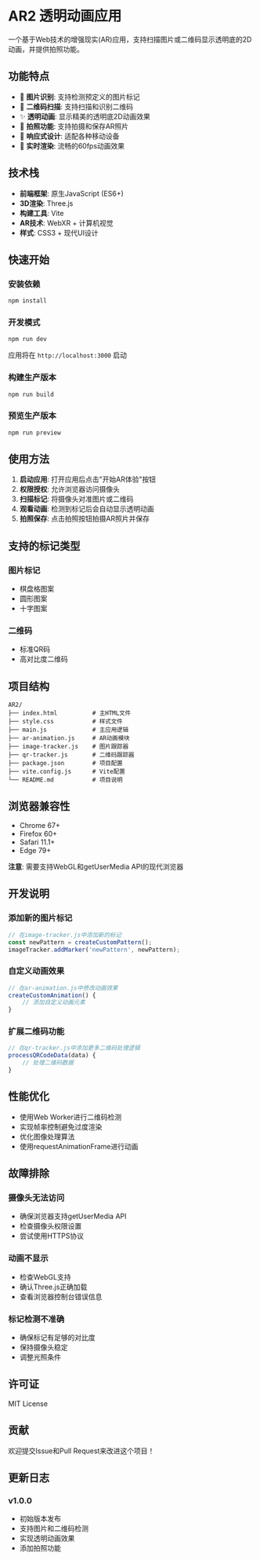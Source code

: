 # AR2 透明动画应用

一个基于Web技术的增强现实(AR)应用，支持扫描图片或二维码显示透明底的2D动画，并提供拍照功能。

## 功能特点

- 🎯 **图片识别**: 支持检测预定义的图片标记
- 📱 **二维码扫描**: 支持扫描和识别二维码
- ✨ **透明动画**: 显示精美的透明底2D动画效果
- 📸 **拍照功能**: 支持拍摄和保存AR照片
- 📱 **响应式设计**: 适配各种移动设备
- 🚀 **实时渲染**: 流畅的60fps动画效果

## 技术栈

- **前端框架**: 原生JavaScript (ES6+)
- **3D渲染**: Three.js
- **构建工具**: Vite
- **AR技术**: WebXR + 计算机视觉
- **样式**: CSS3 + 现代UI设计

## 快速开始

### 安装依赖

```bash
npm install
```

### 开发模式

```bash
npm run dev
```

应用将在 `http://localhost:3000` 启动

### 构建生产版本

```bash
npm run build
```

### 预览生产版本

```bash
npm run preview
```

## 使用方法

1. **启动应用**: 打开应用后点击"开始AR体验"按钮
2. **权限授权**: 允许浏览器访问摄像头
3. **扫描标记**: 将摄像头对准图片或二维码
4. **观看动画**: 检测到标记后会自动显示透明动画
5. **拍照保存**: 点击拍照按钮拍摄AR照片并保存

## 支持的标记类型

### 图片标记
- 棋盘格图案
- 圆形图案  
- 十字图案

### 二维码
- 标准QR码
- 高对比度二维码

## 项目结构

```
AR2/
├── index.html          # 主HTML文件
├── style.css           # 样式文件
├── main.js             # 主应用逻辑
├── ar-animation.js     # AR动画模块
├── image-tracker.js    # 图片跟踪器
├── qr-tracker.js       # 二维码跟踪器
├── package.json        # 项目配置
├── vite.config.js      # Vite配置
└── README.md           # 项目说明
```

## 浏览器兼容性

- Chrome 67+
- Firefox 60+
- Safari 11.1+
- Edge 79+

**注意**: 需要支持WebGL和getUserMedia API的现代浏览器

## 开发说明

### 添加新的图片标记

```javascript
// 在image-tracker.js中添加新的标记
const newPattern = createCustomPattern();
imageTracker.addMarker('newPattern', newPattern);
```

### 自定义动画效果

```javascript
// 在ar-animation.js中修改动画效果
createCustomAnimation() {
    // 添加自定义动画元素
}
```

### 扩展二维码功能

```javascript
// 在qr-tracker.js中添加更多二维码处理逻辑
processQRCodeData(data) {
    // 处理二维码数据
}
```

## 性能优化

- 使用Web Worker进行二维码检测
- 实现帧率控制避免过度渲染
- 优化图像处理算法
- 使用requestAnimationFrame进行动画

## 故障排除

### 摄像头无法访问
- 确保浏览器支持getUserMedia API
- 检查摄像头权限设置
- 尝试使用HTTPS协议

### 动画不显示
- 检查WebGL支持
- 确认Three.js正确加载
- 查看浏览器控制台错误信息

### 标记检测不准确
- 确保标记有足够的对比度
- 保持摄像头稳定
- 调整光照条件

## 许可证

MIT License

## 贡献

欢迎提交Issue和Pull Request来改进这个项目！

## 更新日志

### v1.0.0
- 初始版本发布
- 支持图片和二维码检测
- 实现透明动画效果
- 添加拍照功能 